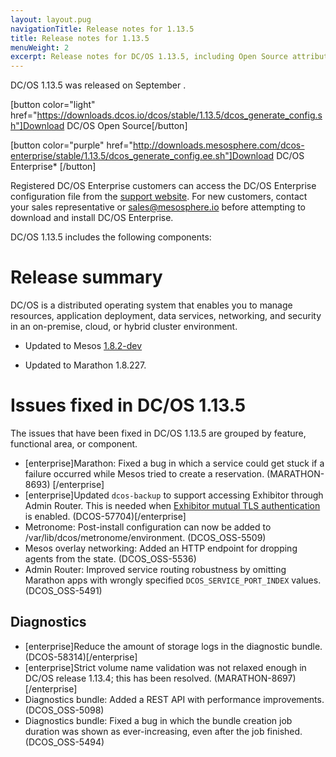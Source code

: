 ```yaml
---
layout: layout.pug
navigationTitle: Release notes for 1.13.5
title: Release notes for 1.13.5
menuWeight: 2
excerpt: Release notes for DC/OS 1.13.5, including Open Source attribution, and version policy.
---
```

DC/OS 1.13.5 was released on September .

[button color="light" href="https://downloads.dcos.io/dcos/stable/1.13.5/dcos_generate_config.sh"]Download DC/OS Open Source[/button]

[button color="purple" href="http://downloads.mesosphere.com/dcos-enterprise/stable/1.13.5/dcos_generate_config.ee.sh"]Download DC/OS Enterprise* [/button]

Registered DC/OS Enterprise customers can access the DC/OS Enterprise configuration file from the [support website](https://support.mesosphere.com/s/downloads). For new customers, contact your sales representative or <a href="mailto:sales@mesosphere.io">sales@mesosphere.io</a> before attempting to download and install DC/OS Enterprise.

DC/OS 1.13.5 includes the following components:


# Release summary
DC/OS is a distributed operating system that enables you to manage resources, application deployment, data services, networking, and security in an on-premise, cloud, or hybrid cluster environment.

- Updated to Mesos [1.8.2-dev](https://github.com/apache/mesos/blob/adc958f553c3728aab5529de56b0ddc30c0f9b68/CHANGELOG)

- Updated to Marathon 1.8.227.


# Issues fixed in DC/OS 1.13.5
The issues that have been fixed in DC/OS 1.13.5 are grouped by feature, functional area, or component. 
- [enterprise]Marathon: Fixed a bug in which a service could get stuck if a failure occurred while Mesos tried to create a reservation. (MARATHON-8693) [/enterprise]
- [enterprise]Updated `dcos-backup` to support accessing Exhibitor through Admin Router. This is needed when [Exhibitor mutual TLS authentication](https://docs.d2iq.com/mesosphere/dcos/1.12/security/ent/tls-ssl/exhibitor/) is enabled. (DCOS-57704)[/enterprise]
- Metronome: Post-install configuration can now be added to /var/lib/dcos/metronome/environment. (DCOS_OSS-5509)
- Mesos overlay networking: Added an HTTP endpoint for dropping agents from the state.  (DCOS_OSS-5536)
- Admin Router: Improved service routing robustness by omitting Marathon apps with wrongly specified `DCOS_SERVICE_PORT_INDEX` values. (DCOS_OSS-5491)


## Diagnostics
- [enterprise]Reduce the amount of storage logs in the diagnostic bundle. (DCOS-58314)[/enterprise]
- [enterprise]Strict volume name validation was not relaxed enough in DC/OS release 1.13.4; this has been resolved. (MARATHON-8697)[/enterprise]
- Diagnostics bundle: Added a REST API with performance improvements. (DCOS_OSS-5098)
- Diagnostics bundle: Fixed a bug in which the bundle creation job duration was shown as ever-increasing, even after the job finished.  (DCOS_OSS-5494)



